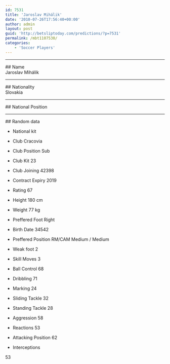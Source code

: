 ```yaml
---
id: 7531
title: 'Jaroslav Mihálik'
date: '2010-07-26T17:56:40+00:00'
author: admin
layout: post
guid: 'http://betsliptoday.com/predictions/?p=7531'
permalink: /mbt1107530/
categories:
    - 'Soccer Players'
---
```


- - - - - -

\## Name  
 Jaroslav Mihálik

- - - - - -

\## Nationality  
 Slovakia

- - - - - -

\## National Position

- - - - - -

\## Random data

- National kit
- Club
 Cracovia

- Club Position
 Sub

- Club Kit
 23

- Club Joining
 42398

- Contract Expiry
 2019

- Rating
 67

- Height
 180 cm

- Weight
 77 kg

- Preffered Foot
 Right

- Birth Date
 34542

- Preffered Position
 RM/CAM Medium / Medium

- Weak foot
 2

- Skill Moves
 3

- Ball Control
 68

- Dribbling
 71

- Marking
 24

- Sliding Tackle
 32

- Standing Tackle
 28

- Aggression
 58

- Reactions
 53

- Attacking Position
 62

- Interceptions

 53